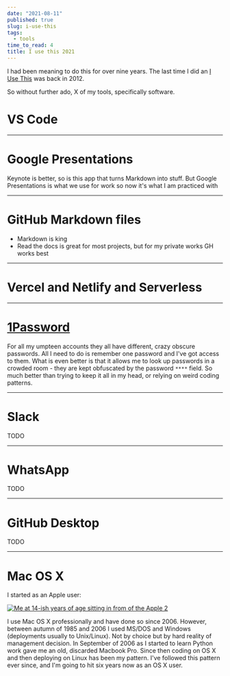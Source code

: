 ```yaml
---
date: "2021-08-11"
published: true
slug: i-use-this
tags:
  - tools
time_to_read: 4
title: I use this 2021
---
```


I had been meaning to do this for over nine years. The last time I did an [I Use This](https://daniel.feldroy.com/posts/i-use-this) was back in 2012. 

So without further ado, X of my tools, specifically software.

# VS Code

---

# Google Presentations

Keynote is better, so is this app that turns Markdown into stuff. But Google Presentations is what we use for work so now it's what I am practiced with

---

# GitHub Markdown files

- Markdown is king
- Read the docs is great for most projects, but for my private works GH works best


---

# Vercel and Netlify and Serverless

---

# [1Password](https://agilebits.com/store)

For all my umpteen accounts they all have different, crazy obscure
passwords. All I need to do is remember one password and I've got
access to them. What is even better is that it allows me to look up
passwords in a crowded room - they are kept obfuscated by the password
`****` field. So much better than trying to keep it all in my head, or
relying on weird coding patterns.

---

# Slack

TODO

---

# WhatsApp

TODO

---

# GitHub Desktop

TODO

---

# Mac OS X

I started as an Apple user:

[![Me at 14-ish years of age sitting in from of the Apple 2](/images/6933443849_51316a7cb7.jpg)](https://www.flickr.com/photos/pydanny/6933443849/)

I use Mac OS X professionally and have done so since 2006. However,
between autumn of 1985 and 2006 I used MS/DOS and Windows (deployments
usually to Unix/Linux). Not by choice but by hard reality of management
decision. In September of 2006 as I started to learn Python work gave me
an old, discarded Macbook Pro. Since then coding on OS X and then
deploying on Linux has been my pattern. I've followed this pattern ever
since, and I'm going to hit six years now as an OS X user.
